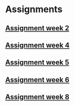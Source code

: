 # Assignments
## [Assignment week 2](https://github.com/jaspervdgaag/Assignments/blob/master/Assignment_week_2%20(1).ipynb)
## [Assignment week 4](https://github.com/jaspervdgaag/Assignments/blob/master/Assignment_week_4.ipynb) 
## [Assignment week 5](https://github.com/jaspervdgaag/Assignments/blob/master/Assignment_week_5.ipynb)
## [Assignment week 6](https://github.com/jaspervdgaag/Assignments/blob/master/assignment4.ipynb)
## [Assignment week 8](https://github.com/jaspervdgaag/Assignments/blob/master/assignment5.ipynb)
